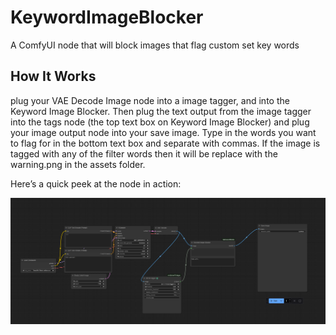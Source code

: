 # KeywordImageBlocker
A ComfyUI node that will block images that flag custom set key words

## How It Works
plug your VAE Decode Image node into a image tagger, and into the Keyword Image Blocker. Then plug the text output from the image tagger into the tags node (the top text box on Keyword Image Blocker) and plug your image output node into your save image. Type in the words you want to flag for in the bottom text box and separate with commas. If the image is tagged with any of the filter words then it will be replace with the warning.png in the assets folder. 


Here’s a quick peek at the node in action:

<img src="workflow example/Screenshot.png" alt="Workflow Example" width="600"/>
